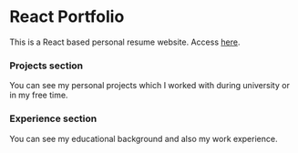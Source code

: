 # React Portfolio

This is a React based personal resume website. Access [here](https://hbotonds.github.io/portfolio/).

### Projects section
You can see my personal projects which I worked with during university or in my free time.

### Experience section
You can see my educational background and also my work experience.
